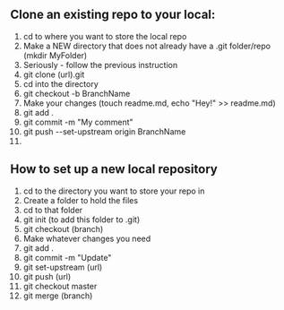 ## Clone an existing repo to your local:
1. cd to where you want to store the local repo
1. Make a NEW directory that does not already have a .git folder/repo (mkdir MyFolder)
1. Seriously - follow the previous instruction
2. git clone (url).git
3. cd into the directory
4. git checkout -b BranchName
5. Make your changes (touch readme.md, echo "Hey!" >> readme.md)
6. git add .
7. git commit -m "My comment"
8. git push --set-upstream origin BranchName
9. 

## How to set up a new local repository
1. cd to the directory you want to store your repo in
2. Create a folder to hold the files
3. cd to that folder
4. git init (to add this folder to .git)
6. git checkout (branch)
7. Make whatever changes you need
8. git add .
9. git commit -m "Update"
7. git set-upstream (url)
8. git push (url)
1. git checkout master
1. git merge (branch)
